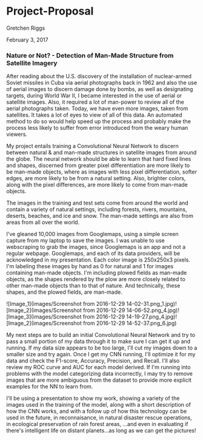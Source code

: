 # Project-Proposal
Gretchen Riggs

February 3, 2017

### Nature or Not? - Detection of Man-Made Structure from Satellite Imagery

After reading about the U.S. discovery of the installation of nuclear-armed Soviet missiles in Cuba via aerial photographs back in 1962 and also the use of aerial images to discern damage done by bombs, as well as designating targets, during World War II, I became interested in the use of aerial or satellite images.  Also, it required a lot of man-power to review all of the aerial photographs taken.  Today, we have even more images, taken from satellites.  It takes a lot of eyes to view of all of this data.  An automated method to do so would help speed up the process and probably make the process less likely to suffer from error introduced from the weary human viewers.

My project entails training a Convolutional Neural Network to discern between natural & and man-made structures in satellite images from around the globe.  The neural network should be able to learn that hard fixed lines and shapes, discerned from greater pixel differentiation are more likely to be man-made objects, where as images with less pixel differentiation, softer edges, are more likely to be from a natural setting.  Also, brighter colors, along with the pixel differences, are more likely to come from man-made objects.

The images in the training and test sets come from around the world and contain a variety of natural settings, including forests, rivers, mountains, deserts, beaches, and ice and snow.  The man-made settings are also from areas from all over the world.

I've gleaned 10,000 images from Googlemaps, using a simple screen capture from my laptop to save the images.  I was unable to use webscraping to grab the images, since Googlemaps is an app and not a regular webpage.  Googlemaps, and each of its data providers, will be acknowledged in my presentation.  Each color image is 250x250x3 pixels.  I'm labeling these images by hand as 0 for natural and 1 for images containing man-made objects.  I'm including plowed fields as man-made objects, as the shapes rendered by the plow are more closely related to other man-made objects than to that of nature.  And technically, these shapes, and the plowed fields, are man-made.

![Image_1](images/Screenshot from 2016-12-29 14-02-31.png_1.jpg)![Image_2](images/Screenshot from 2016-12-29 14-06-52.png_4.jpg)![Image_3](images/Screenshot from 2016-12-29 14-19-27.png_4.jpg)![Image_2](images/Screenshot from 2016-12-29 14-52-37.png_6.jpg)

My next steps are to build an initial Convolutional Neural Network and try to pass a small portion of my data through it to make sure I can get it up and running.  If my data size appears to be too large, I'll cut my images down to a smaller size and try again.  Once I get my CNN running, I'll optimize it for my data and check the F1-score, Accuracy, Precision, and Recall.  I'll also review my ROC curve and AUC for each model derived.  If I'm running into problems with the model categorizing data incorrectly, I may try to remove images that are more ambiguous from the dataset to provide more explicit examples for the NN to learn from.

I'll be using a presentation to show my work, showing a variety of the images used in the training of the model, along with a short description of how the CNN works, and with a follow up of how this technology can be used in the future, in reconnaisance, in natural disaster rescue operations, in ecological preservation of rain forest areas, ...and even in evaluating if there's intelligent life on distant planets...as long as we can get the pictures!

